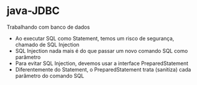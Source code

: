# java-JDBC
Trabalhando com banco de dados

- Ao executar SQL como Statement, temos um risco de segurança, chamado de SQL Injection 
- SQL Injection nada mais é do que passar um novo comando SQL como parâmetro
- Para evitar SQL Injection, devemos usar a interface PreparedStatement
- Diferentemente do Statement, o PreparedStatement trata (sanitiza) cada parâmetro do comando SQL

